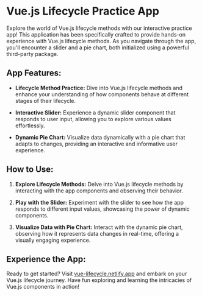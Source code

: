 # Vue.js Lifecycle Practice App

Explore the world of Vue.js lifecycle methods with our interactive practice app! This application has been specifically crafted to provide hands-on experience with Vue.js lifecycle methods. As you navigate through the app, you'll encounter a slider and a pie chart, both initialized using a powerful third-party package.

## App Features:

- **Lifecycle Method Practice:** Dive into Vue.js lifecycle methods and enhance your understanding of how components behave at different stages of their lifecycle.

- **Interactive Slider:** Experience a dynamic slider component that responds to user input, allowing you to explore various values effortlessly.

- **Dynamic Pie Chart:** Visualize data dynamically with a pie chart that adapts to changes, providing an interactive and informative user experience.

## How to Use:

1. **Explore Lifecycle Methods:** Delve into Vue.js lifecycle methods by interacting with the app components and observing their behavior.

2. **Play with the Slider:** Experiment with the slider to see how the app responds to different input values, showcasing the power of dynamic components.

3. **Visualize Data with Pie Chart:** Interact with the dynamic pie chart, observing how it represents data changes in real-time, offering a visually engaging experience.

## Experience the App:

Ready to get started? Visit [vue-lifecycle.netlify.app](https://vue-lifecycle.netlify.app/) and embark on your Vue.js lifecycle journey. Have fun exploring and learning the intricacies of Vue.js components in action!

